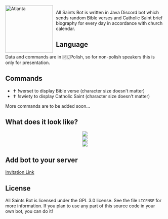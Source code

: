 <img width="150" height="150" align="left" style="float: left; margin: 0 10px 0 0;" alt="Atlanta" src="https://i.pinimg.com/originals/bf/e9/d4/bfe9d473302f1242a798efb6220938be.jpg">

All Saints Bot is written in Java Discord bot which sends random Bible verses and Catholic Saint brief biography for every day in accordance with church calendar.

## Language

Data and commands are in 🇵🇱Polish, so for non-polish speakers this is only for presentation.

## Commands

* ✝️ !werset to display Bible verse (character size doesn't matter)
* ✝️ !swiety to display Catholic Saint (character size doesn't matter)

More commands are to be added soon...

## What does it look like? 
<div style="text-align:center"><img src="https://media.discordapp.net/attachments/735277344993968250/735277713908301834/Zrzut_ekranu_2020-07-22_o_01.07.22.png" /></div>
<div style="text-align:center"><img src="https://media.discordapp.net/attachments/735277344993968250/735277710078640239/Zrzut_ekranu_2020-07-22_o_01.07.46.png?width=486&height=468" /></div>
<div style="text-align:center"><img src="https://media.discordapp.net/attachments/735277344993968250/735277726663049216/Zrzut_ekranu_2020-07-22_o_01.07.59.png?width=482&height=468" /></div>

## Add bot to your server

[Invitation Link](https://discord.com/api/oauth2/authorize?client_id=734525907682984017&permissions=0&scope=bot)

## License

All Saints Bot is licensed under the GPL 3.0 license. See the file `LICENSE` for more information. If you plan to use any part of this source code in your own bot, you can do it! 
